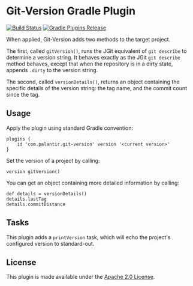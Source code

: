 Git-Version Gradle Plugin
=========================
[![Build Status](https://circleci.com/gh/palantir/gradle-git-version.svg?style=shield)](https://circleci.com/gh/palantir/gradle-git-version)
[![Gradle Plugins Release](https://img.shields.io/github/release/palantir/gradle-git-version.svg)](https://plugins.gradle.org/plugin/com.palantir.git-version)

When applied, Git-Version adds two methods to the target project.

The first, called `gitVersion()`, runs the JGit equivalent of `git describe` to determine a version string.
It behaves exactly as the JGit `git describe` method behaves, except that when the repository is in a dirty
state, appends `.dirty` to the version string.

The second, called `versionDetails()`, returns an object containing the specific details of the version string:
the tag name, and the commit count since the tag.

Usage
-----
Apply the plugin using standard Gradle convention:

    plugins {
        id 'com.palantir.git-version' version '<current version>'
    }

Set the version of a project by calling:

    version gitVersion()

You can get an object containing more detailed information by calling:

    def details = versionDetails()
    details.lastTag
    details.commitDistance

Tasks
-----
This plugin adds a `printVersion` task, which will echo the project's configured version
to standard-out.

License
-------
This plugin is made available under the [Apache 2.0 License](http://www.apache.org/licenses/LICENSE-2.0).
